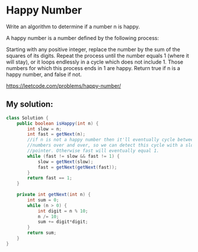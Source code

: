# Happy Number

Write an algorithm to determine if a number n is happy.

A happy number is a number defined by the following process:

Starting with any positive integer, replace the number by the sum of the squares of its digits.
Repeat the process until the number equals 1 (where it will stay), or it loops endlessly in a cycle which does not include 1.
Those numbers for which this process ends in 1 are happy.
Return true if n is a happy number, and false if not.

https://leetcode.com/problems/happy-number/

## My solution:

```Java
class Solution {
    public boolean isHappy(int n) {
        int slow = n;
        int fast = getNext(n);
        //if n is not a happy number then it'll eventually cycle between several
        //numbers over and over, so we can detect this cycle with a slow and fast
        //pointer. Otherwise fast will eventually equal 1.
        while (fast != slow && fast != 1) {
            slow = getNext(slow);
            fast = getNext(getNext(fast));
        }
        return fast == 1;
    }
    
    private int getNext(int n) {
        int sum = 0;
        while (n > 0) {
            int digit = n % 10;
            n /= 10;
            sum += digit*digit;
        }
        return sum;
    }
}
```
